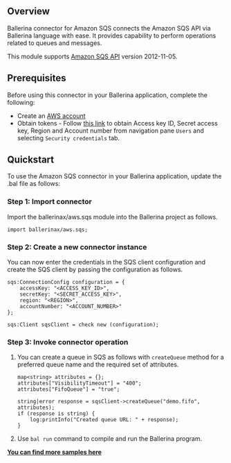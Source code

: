 ## Overview
Ballerina connector for Amazon SQS connects the Amazon SQS API via Ballerina language with ease. It provides capability to perform operations related to queues and messages.

This module supports [Amazon SQS API](https://docs.aws.amazon.com/AWSSimpleQueueService/latest/SQSDeveloperGuide/welcome.html) version 2012-11-05.

## Prerequisites
Before using this connector in your Ballerina application, complete the following:
* Create an [AWS account](https://aws.amazon.com)
* Obtain tokens - Follow [this link](https://aws.amazon.com/premiumsupport/knowledge-center/create-and-activate-aws-account/) to obtain Access key ID, Secret access key, Region and Account number from navigation pane `Users` and selecting `Security credentials` tab.

## Quickstart

To use the Amazon SQS connector in your Ballerina application, update the .bal file as follows:

### Step 1: Import connector
Import the ballerinax/aws.sqs module into the Ballerina project as follows.
```ballerina
import ballerinax/aws.sqs;
```
### Step 2: Create a new connector instance

You can now enter the credentials in the SQS client configuration and create the SQS client by passing the configuration as follows.

```ballerina
sqs:ConnectionConfig configuration = {
    accessKey: "<ACCESS_KEY_ID>",
    secretKey: "<SECRET_ACCESS_KEY>",
    region: "<REGION>",
    accountNumber: "<ACCOUNT_NUMBER>"
};

sqs:Client sqsClient = check new (configuration);
```

### Step 3: Invoke connector operation

1. You can create a queue in SQS as follows with `createQueue` method for a preferred queue name and the required set of attributes.

    ```ballerina
    map<string> attributes = {};
    attributes["VisibilityTimeout"] = "400";
    attributes["FifoQueue"] = "true";

    string|error response = sqsClient->createQueue("demo.fifo", attributes);
    if (response is string) {
        log:printInfo("Created queue URL: " + response);
    }
    ```
2. Use `bal run` command to compile and run the Ballerina program. 

**[You can find more samples here](https://github.com/ballerina-platform/module-ballerinax-aws.sqs/tree/master/sqs/samples)**
